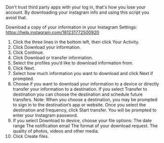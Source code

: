 Don't trust third party apps with your log in, that's how you lose your account. By downloading your instagram info and using this script you avoid that.

Download a copy of your information in your Instagram Settings: https://help.instagram.com/181231772500920

1. Click the three lines in the bottom left, then click Your Activity.
2. Click Download your information.
3. Click Continue.
4. Click Download or transfer information.
5. Select the profiles you’d like to download information from.
6. Click Next.
7. Select how much information you want to download and click Next if prompted.
8. Choose if you want to download your information to a device or directly transfer your information to a destination.
  If you select Transfer to destination you can choose the destination and schedule future transfers. Note: When you choose a destination, you may be prompted to sign in to the destination’s app or website.
  Once you select the destination and frequency, click Start transfer. You will be prompted to enter your Instagram password.
9. If you select Download to device, choose your file options:
  The date range
  The notification email
  The format of your download request.
  The quality of photos, videos and other media.
10. Click Create files.
